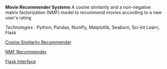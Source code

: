**Movie Recommender Systems**
A cosine similarity and a non-negative matrix factorization (NMF) model to recommend movies according to a new user's rating

*Technologies* : Python, Pandas, NumPy, Matplotlib, Seaborn, Sci-kit Learn, Flask

[Cosine Similarity Recommender](https://github.com/vaggos3625/Portfolio/blob/main/Movie_Recommender/movie_recommender_cosine.py)


[NMF Recommender](https://github.com/vaggos3625/Portfolio/blob/main/Movie_Recommender/movie_recommender_nmf.py)


[Flask Interface](https://github.com/vaggos3625/Portfolio/blob/main/Movie_Recommender/application_cosine.py)
